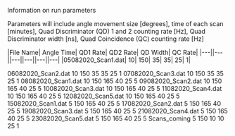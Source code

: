 Information on run parameters

Parameters will include angle movement size [degrees], time of each scan [minutes], Quad Discriminator (QD) 1 and 2 counting rate [Hz], Quad Discriminator width [ns], Quad Coincidence (QC) counting rate [Hz]

|File Name|	        Angle	Time|	QD1 Rate|  QD2 Rate|	QD Width|	QC Rate|
|---||---||---||---||---||---|
|05082020_Scan1.dat|	10|	150|	  35|        35|      25|	        1|

06082020_Scan2.dat	10	150	  35	      35        25	        1
07082020_Scan3.dat	10	150	  35	      35        25	        1
08082020_Scan1.dat	10	150	  165	      40        25	        5
09082020_Scan2.dat	10	150	  165	      40        25	        5
10082020_Scan3.dat	10	150	  165	      40        25	        5
11082020_Scan4.dat	10	150	  165	      40        25	        5
12082020_Scan5.dat	10	150	  165	      40        25	        5
15082020_Scan1.dat	5	  150	  165	      40        25	        5
17082020_Scan2.dat	5	  150	  165	      40        25	        5
19082020_Scan3.dat	5	  150	  165	      40        25	        5
21082020_Scan4.dat	5	  150	  165	      40        25	        5
23082020_Scan5.dat	5	  150	  165	      40        25	        5
Scans_coming      	5 	150 	10        10      	25        	1
